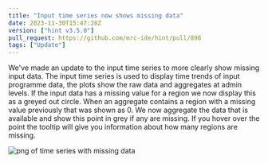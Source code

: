 ```yaml
---
title: "Input time series now shows missing data"
date: 2023-11-30T15:47:28Z
version: ["hint v3.5.0"]
pull_request: https://github.com/mrc-ide/hint/pull/898
tags: ["Update"]
---
```


We've made an update to the input time series to more clearly show missing input data. The input time series is used to display time trends of input programme data, the plots show the raw data and aggregates at admin levels. If the input data has a missing value for a region we now display this as a greyed out circle. When an aggregate contains a region with a missing value previously that was shown as 0. We now aggregate the data that is available and show this point in grey if any are missing. If you hover over the point the tooltip will give you information about how many regions are missing.

![png of time series with missing data](/news/img/time-series-missing.png)
